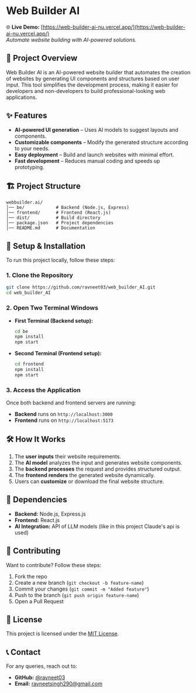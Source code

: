 # Web Builder AI  
🌐 **Live Demo:** [https://web-builder-ai-nu.vercel.app/](https://web-builder-ai-nu.vercel.app/)  
_Automate website building with AI-powered solutions._  

## 🚀 Project Overview  
Web Builder AI is an AI-powered website builder that automates the creation of websites by generating UI components and structures based on user input. This tool simplifies the development process, making it easier for developers and non-developers to build professional-looking web applications.  

## ✨ Features  
- **AI-powered UI generation** – Uses AI models to suggest layouts and components.  
- **Customizable components** – Modify the generated structure according to your needs.  
- **Easy deployment** – Build and launch websites with minimal effort.  
- **Fast development** – Reduces manual coding and speeds up prototyping.  

## 🏗️ Project Structure  
```
webbuilder.ai/
│── be/            # Backend (Node.js, Express)
│── frontend/      # Frontend (React.js)
│── dist/          # Build directory
│── package.json   # Project dependencies
│── README.md      # Documentation
```

## 🔧 Setup & Installation  
To run this project locally, follow these steps:  

### **1. Clone the Repository**  
```sh
git clone https://github.com/ravneet03/web_builder_AI.git
cd web_builder_AI
```

### **2. Open Two Terminal Windows**  
- **First Terminal (Backend setup):**  
  ```sh
  cd be
  npm install
  npm start
  ```
- **Second Terminal (Frontend setup):**  
  ```sh
  cd frontend
  npm install
  npm start
  ```

### **3. Access the Application**  
Once both backend and frontend servers are running:  
- **Backend** runs on `http://localhost:3000`  
- **Frontend** runs on `http://localhost:5173`  

## 🛠️ How It Works  
1. The **user inputs** their website requirements.  
2. The **AI model** analyzes the input and generates website components.  
3. The **backend processes** the request and provides structured output.  
4. The **frontend renders** the generated website dynamically.  
5. Users can **customize** or download the final website structure.  

## 📌 Dependencies  
- **Backend:** Node.js, Express.js  
- **Frontend:** React.js  
- **AI Integration:** API of LLM models (like in this project Claude's api is used)  

## 🤝 Contributing  
Want to contribute? Follow these steps:  
1. Fork the repo  
2. Create a new branch (`git checkout -b feature-name`)  
3. Commit your changes (`git commit -m "Added feature"`)  
4. Push to the branch (`git push origin feature-name`)  
5. Open a Pull Request  

## 📜 License  
This project is licensed under the [MIT License](LICENSE).  

## 📞 Contact  
For any queries, reach out to:  
- **GitHub:** [@ravneet03](https://github.com/ravneet03)  
- **Email:** ravneetsingh290@gmail.com  
